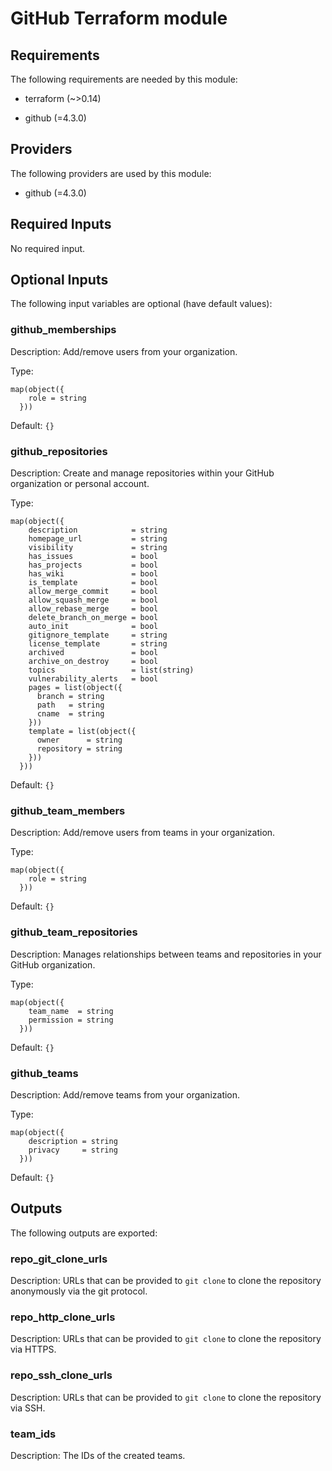 [//]: # ( vim: set ft=markdown : )
# GitHub Terraform module

## Requirements

The following requirements are needed by this module:

- terraform (~>0.14)

- github (=4.3.0)

## Providers

The following providers are used by this module:

- github (=4.3.0)

## Required Inputs

No required input.

## Optional Inputs

The following input variables are optional (have default values):

### github_memberships

Description: Add/remove users from your organization.

Type:

```hcl
map(object({
    role = string
  }))
```

Default: `{}`

### github_repositories

Description: Create and manage repositories within your GitHub organization or personal account.

Type:

```hcl
map(object({
    description            = string
    homepage_url           = string
    visibility             = string
    has_issues             = bool
    has_projects           = bool
    has_wiki               = bool
    is_template            = bool
    allow_merge_commit     = bool
    allow_squash_merge     = bool
    allow_rebase_merge     = bool
    delete_branch_on_merge = bool
    auto_init              = bool
    gitignore_template     = string
    license_template       = string
    archived               = bool
    archive_on_destroy     = bool
    topics                 = list(string)
    vulnerability_alerts   = bool
    pages = list(object({
      branch = string
      path   = string
      cname  = string
    }))
    template = list(object({
      owner      = string
      repository = string
    }))
  }))
```

Default: `{}`

### github_team_members

Description: Add/remove users from teams in your organization.

Type:

```hcl
map(object({
    role = string
  }))
```

Default: `{}`

### github_team_repositories

Description: Manages relationships between teams and repositories in your GitHub organization.

Type:

```hcl
map(object({
    team_name  = string
    permission = string
  }))
```

Default: `{}`

### github_teams

Description: Add/remove teams from your organization.

Type:

```hcl
map(object({
    description = string
    privacy     = string
  }))
```

Default: `{}`

## Outputs

The following outputs are exported:

### repo_git_clone_urls

Description: URLs that can be provided to `git clone` to clone the repository anonymously via the git protocol.

### repo_http_clone_urls

Description: URLs that can be provided to `git clone` to clone the repository via HTTPS.

### repo_ssh_clone_urls

Description: URLs that can be provided to `git clone` to clone the repository via SSH.

### team_ids

Description: The IDs of the created teams.

